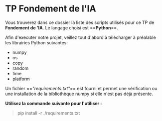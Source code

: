 ﻿# TP Fondement de l'IA

Vous trouverez dans ce dossier la liste des scripts utilisés pour ce TP de **Fondement de 'IA**. Le langage choisi est ==**Python**==.

 Afin d'executer notre projet, veillez tout d'abord à télécharger à préalable les librairies Python suivantes:
 - numpy
 - os
 - copy
 - random
 - time
 - platform

Un fichier ==*"requirements.txt"*== est fourni et permet une vérification ou une installation de la bibliothèque numpy si elle n'est pas déjà présente. 

**Utilisez la commande suivante pour l'utiliser :**

> pip install -r ./requirements.txt
